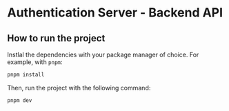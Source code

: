 # Authentication Server - Backend API

## How to run the project

Instlal the dependencies with your package manager of choice. For example, with `pnpm`:

```bash
pnpm install
```

Then, run the project with the following command:

```bash
pnpm dev
```
